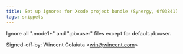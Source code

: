 ```yaml
---
title: Set up ignores for Xcode project bundle (Synergy, 0f03841)
tags: snippets
---
```


Ignore all ".mode1\*" and ".pbxuser" files except for default.pbxuser.

Signed-off-by: Wincent Colaiuta &lt;win@wincent.com&gt;
